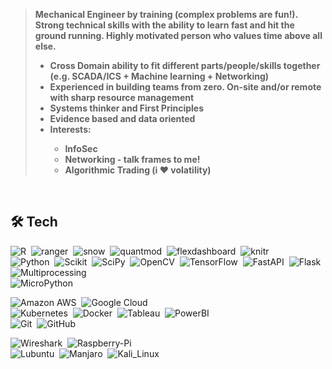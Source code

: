 > <b>Mechanical Engineer by training (complex problems are fun!). Strong technical skills with the ability to learn fast and hit the ground running. Highly motivated person who values time above all else.
> <ul>
>   <li>Cross Domain ability to fit different parts/people/skills together (e.g. SCADA/ICS + Machine learning + Networking)</li>
>   <li>Experienced in building teams from zero. On-site and/or remote with sharp resource management</li>
>   <li>Systems thinker and First Principles</li>
>   <li>Evidence based and data oriented</li>
>   <li>Interests:</li> 
>         <ul>
>           <li>InfoSec</li>
>           <li>Networking - talk frames to me!</li>
>           <li>Algorithmic Trading (i &#10084 volatility)</li>
>         </ul>  
> </ul>
> </b>

<br>



## 🛠️ Tech
![R](https://img.shields.io/badge/-R-555?style=flat&logo=R)&nbsp;
![ranger](https://img.shields.io/badge/-Ranger-555?style=flat)&nbsp;
![snow](https://img.shields.io/badge/-Snow-555?style=flat)&nbsp;
![quantmod](https://img.shields.io/badge/-Quantmod-555?style=flat)&nbsp;
![flexdashboard](https://img.shields.io/badge/-Flexdashboard-555?style=flat)&nbsp;
![knitr](https://img.shields.io/badge/-knitr-555?style=flat)&nbsp;\
![Python](https://img.shields.io/badge/-Python-555?style=flat&logo=python)&nbsp;
![Scikit](https://img.shields.io/badge/-ScikitLearn-555?style=flat&logo=scikit-learn)&nbsp;
![SciPy](https://img.shields.io/badge/-SciPy-555?style=flat&logo=scipy)&nbsp;
![OpenCV](https://img.shields.io/badge/-OpenCV-555?style=flat&logo=opencv)&nbsp;
![TensorFlow](https://img.shields.io/badge/-TensorFlow-555?style=flat&logo=tensorflow)&nbsp;
![FastAPI](https://img.shields.io/badge/-FastAPI-555?style=flat&logo=fastapi)&nbsp;
![Flask](https://img.shields.io/badge/-Flask-555?style=flat&logo=flask)&nbsp;
![Multiprocessing](https://img.shields.io/badge/-multiprocessing-555?style=flat)&nbsp;\
![MicroPython](https://img.shields.io/badge/-MicroPython-555?style=flat&logo=micropython)&nbsp;


![Amazon AWS](https://img.shields.io/badge/-Amazon%20AWS-555?style=flat&logo=amazonaws)&nbsp;
![Google Cloud](https://img.shields.io/badge/-Google%20Cloud-555?style=flat&logo=googlecloud)&nbsp;\
![Kubernetes](https://img.shields.io/badge/-Kubernetes-555?style=flat&logo=kubernetes)&nbsp;
![Docker](https://img.shields.io/badge/-Docker-555?style=flat&logo=Docker)&nbsp;
![Tableau](https://img.shields.io/badge/-Tableau-555?style=flat&logo=tableau)&nbsp;
![PowerBI](https://img.shields.io/badge/-PowerBI-555?style=flat&logo=powerbi)&nbsp;\
![Git](https://img.shields.io/badge/-Git-555?style=flat&logo=git)&nbsp;
![GitHub](https://img.shields.io/badge/-GitHub-555?style=flat&logo=github)&nbsp;

![Wireshark](https://img.shields.io/badge/-Wireshark-555?style=flat&logo=wireshark)&nbsp;
![Raspberry-Pi](https://img.shields.io/badge/-RaspberryPi-555?style=flat&logo=raspberrypi)&nbsp;\
![Lubuntu](https://img.shields.io/badge/-Lubuntu-555?style=flat&logo=Lubuntu)&nbsp;
![Manjaro](https://img.shields.io/badge/-Manjaro-555?style=flat&logo=manjaro)&nbsp;
![Kali_Linux](https://img.shields.io/badge/-Kali%20Linux-555?style=flat&logo=kalilinux)&nbsp;

<!-- 
Icons - https://github.com/simple-icons/simple-icons/blob/develop/slugs.md 
-->



<!--
**amirmazmi/amirmazmi** is a ✨ _special_ ✨ repository because its `README.md` (this file) appears on your GitHub profile.
- 🔭 I’m currently working on ...
- 🌱 I’m currently learning ...
- 👯 I’m looking to collaborate on ...
- 🤔 I’m looking for help with ...
- 💬 Ask me about ...
- 📫 How to reach me: ...
- 😄 Pronouns: ...
- ⚡ Fun fact: ...
-->
